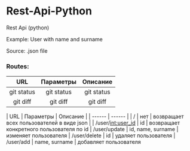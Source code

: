# Rest-Api-Python
Rest Api (python)

Example:
User with name and surname

Source:
    .json file

### Routes:

| URL | Параметры | Описание |
|     :---:      |     :---:      |     :---:      |
| git status   | git status     | git status    |
| git diff     | git diff       | git diff      |


| URL | Параметры | Описание |
| ------ | ------ |
| / | нет | возвращает всех пользователей в виде json |
| /user/<int:user_id> | id | возвращает конкретного пользователя по id
| /user/update | id, name, surname | изменяет пользователя
| /user/delete | id | удаляет пользователя
| /user/add | name, surname | добавляет пользователя
